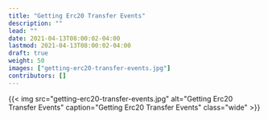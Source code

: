 ```yaml
---
title: "Getting Erc20 Transfer Events"
description: ""
lead: ""
date: 2021-04-13T08:00:02-04:00
lastmod: 2021-04-13T08:00:02-04:00
draft: true
weight: 50
images: ["getting-erc20-transfer-events.jpg"]
contributors: []
---
```


{{< img src="getting-erc20-transfer-events.jpg" alt="Getting Erc20 Transfer Events" caption="Getting Erc20 Transfer Events" class="wide" >}}
